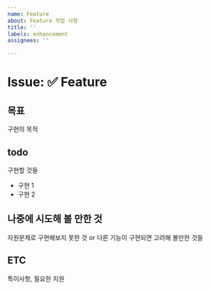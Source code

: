 ```yaml
---
name: Feature
about: Feature 작업 사항
title: ''
labels: enhancement
assignees: ''

---
```


# Issue: ✅ Feature

## 목표

구현의 목적

## todo

구현할 것들

- 구현 1
- 구현 2

## 나중에 시도해 볼 만한 것

자원문제로 구현해보지 못한 것 or 다른 기능이 구현되면 고려해 볼만한 것들

## ETC

특이사항, 필요한 지원

